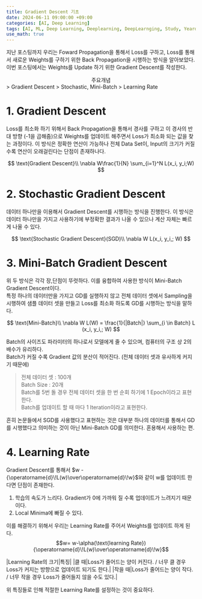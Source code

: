 ```yaml
---
title: Gradient Descent 기초
date: 2024-06-11 09:00:00 +09:00
categories: [AI, Deep Learning]
tags: [AI, ML, Deep Learning, Deeplearning, DeepLearnging, Study, Yeardream, Gradient Descent]		# TAG는 반드시 소문자로 이루어져야함!
use_math: true
---
```


지난 포스팅까지 우리는 Foward Propagation을 통해서 Loss를 구하고, Loss를 통해서 새로운 Weights를 구하기 위한 Back Propagation을 시행하는 방식을 알아보았다.   
이번 포스팅에서는 Weights를 Update 하기 위한 Gradient Descent를 작성한다.
<div align=center>
    주요개념
</div>
> Gradient Descent   
> Stochastic, Mini-Batch   
> Learning Rate   

# 1. Gradient Descent
Loss를 최소화 하기 위해서 Back Propagation을 통해서 경사를 구하고 이 경사의 반대 방향 (-1을 곱해줌)으로 Weights를 업데이트 해주면서 Loss가 최소화 되는 값을 찾는 과정이다. 이 방식은 정확한 연산이 가능하나 전체 Data Set이, Input의 크기가 커질 수록 연산이 오래걸린다는 단점이 존재하나다.

$$
\text{Gradient Descent}\\
\nabla W\frac{1}{N} \sum_{i=1}^N L(x_i, y_i;W)
$$

# 2. Stochastic Gradient Descent
데이터 하나만을 이용해서 Gradient Descent를 시행하는 방식을 진행한다.
이 방식은 데이터 하나만을 가지고 사용하기에 부정확한 결과가 나올 수 있으나 계산 자체는 빠르게 나올 수 있다.   

$$
\text{Stochastic Gradient Descent}(SGD)\\
\nabla W L(x_i, y_i,; W)
$$

# 3. Mini-Batch Gradient Descent
위 두 방식은 각각 장,단점이 뚜렷하다. 이를 융합하여 사용한 방식이 Mini-Batch Gradient Descent이다.   
특정 하나의 데이터만을 가지고 GD를 실행하지 않고 전체 데이터 셋에서 Sampling을 시행하여 샘플 데이터 셋을 만들고 Loss를 최소화 하도록 GD를 시행하는 방식을 말하다.

$$
\text{Mini-Batch}\\
\nabla W L(W) = \frac{1}{|Batch|} \sum_{i \in Batch} L (x_i, y_i,; W)
$$

Batch의 사이즈도 파라미터의 하나로서 모델에게 줄 수 있으며, 컴퓨터의 구조 상 2의 배수가 유리하다.   
Batch가 커질 수록 Gradient 값의 분산이 적어진다. (전체 데이터 셋과 유사하게 커지기 때문에)

> 전체 데이터 셋 : 100개   
> Batch Size : 20개   
> Batch를 5번 돌 경우 전체 데이터 셋을 한 번 순회 하기에 1 Epoch이라고 표현한다.   
> Batch를 업데이트 할 때 마다 1 Iteration이라고 표현한다.

흔히 논문들에서 SGD를 사용했다고 표현하는 것은 대부분 하나의 데이터를 통해서 GD를 시행했다고 의미하는 것이 아닌 Mini-Batch GD를 의미한다. 혼용해서 사용하는 편.


# 4. Learning Rate
Gradient Descent를 통해서 $w - {\operatorname{d}\!L(w)\over\operatorname{d}\!w}$와 같이 w를 업데이트 한다면 단점이 존재한다. 
1. 학습의 속도가 느리다. Gradient가 0에 가까워 질 수록 업데이트가 느려지기 때문이다.
2. Local Minima에 빠질 수 있다.

이를 해결하기 위해서 우리는 Learning Rate를 주어서 Weights를 업데이트 하게 된다.   
$$w= w-\alpha(\text{learning Rate}) {\operatorname{d}\!L(w)\over\operatorname{d}\!w}$$

|Learning Rate의 크기|특징|
|클 때|Loss가 줄어드는 양이 커진다. / 너무 클 경우 Loss가 커지는 방향으로 업데이트 되기도 한다.|
|작을 때|Loss가 줄어드는 양이 작다. / 너무 작을 경우 Loss가 줄어들지 않을 수도 있다.|

위 특징들로 인해 적절한 Learning Rate를 설정하는 것이 중요하다.

